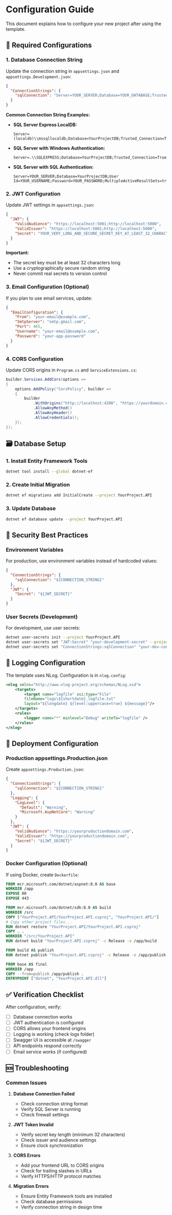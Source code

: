 # Configuration Guide

This document explains how to configure your new project after using the template.

## 🔧 Required Configurations

### 1. Database Connection String

Update the connection string in `appsettings.json` and `appsettings.Development.json`:

```json
{
  "ConnectionStrings": {
    "sqlConnection": "Server=YOUR_SERVER;Database=YOUR_DATABASE;Trusted_Connection=True;MultipleActiveResultSets=true;TrustServerCertificate=True;"
  }
}
```

**Common Connection String Examples:**

- **SQL Server Express LocalDB:**
  ```
  Server=(localdb)\\mssqllocaldb;Database=YourProjectDB;Trusted_Connection=True;MultipleActiveResultSets=true;TrustServerCertificate=True;
  ```

- **SQL Server with Windows Authentication:**
  ```
  Server=.\\SQLEXPRESS;Database=YourProjectDB;Trusted_Connection=True;MultipleActiveResultSets=true;TrustServerCertificate=True;
  ```

- **SQL Server with SQL Authentication:**
  ```
  Server=YOUR_SERVER;Database=YourProjectDB;User Id=YOUR_USERNAME;Password=YOUR_PASSWORD;MultipleActiveResultSets=true;TrustServerCertificate=True;
  ```

### 2. JWT Configuration

Update JWT settings in `appsettings.json`:

```json
{
  "JWT": {
    "ValidAudience": "https://localhost:5001;http://localhost:5000",
    "ValidIssuer": "https://localhost:5001;http://localhost:5000",
    "Secret": "YOUR_VERY_LONG_AND_SECURE_SECRET_KEY_AT_LEAST_32_CHARACTERS"
  }
}
```

**Important:** 
- The secret key must be at least 32 characters long
- Use a cryptographically secure random string
- Never commit real secrets to version control

### 3. Email Configuration (Optional)

If you plan to use email services, update:

```json
{
  "EmailConfiguration": {
    "From": "your-email@example.com",
    "SmtpServer": "smtp.gmail.com",
    "Port": 465,
    "Username": "your-email@example.com",
    "Password": "your-app-password"
  }
}
```

### 4. CORS Configuration

Update CORS origins in `Program.cs` and `ServiceExtensions.cs`:

```csharp
builder.Services.AddCors(options =>
{
    options.AddPolicy("CorsPolicy", builder =>
    {
        builder
            .WithOrigins("http://localhost:4200", "https://yourdomain.com") // Add your frontend URLs
            .AllowAnyMethod()
            .AllowAnyHeader()
            .AllowCredentials();
    });
});
```

## 🗃️ Database Setup

### 1. Install Entity Framework Tools

```bash
dotnet tool install --global dotnet-ef
```

### 2. Create Initial Migration

```bash
dotnet ef migrations add InitialCreate --project YourProject.API
```

### 3. Update Database

```bash
dotnet ef database update --project YourProject.API
```

## 🔐 Security Best Practices

### Environment Variables

For production, use environment variables instead of hardcoded values:

```json
{
  "ConnectionStrings": {
    "sqlConnection": "${CONNECTION_STRING}"
  },
  "JWT": {
    "Secret": "${JWT_SECRET}"
  }
}
```

### User Secrets (Development)

For development, use user secrets:

```bash
dotnet user-secrets init --project YourProject.API
dotnet user-secrets set "JWT:Secret" "your-development-secret" --project YourProject.API
dotnet user-secrets set "ConnectionStrings:sqlConnection" "your-dev-connection-string" --project YourProject.API
```

## 📝 Logging Configuration

The template uses NLog. Configuration is in `nlog.config`:

```xml
<nlog xmlns="http://www.nlog-project.org/schemas/NLog.xsd">
    <targets>
        <target name="logfile" xsi:type="File"
        fileName="logs\${shortdate}_logfile.txt"
        layout="${longdate} ${level:uppercase=true} ${message}"/>
    </targets>
    <rules>
        <logger name="*" minlevel="Debug" writeTo="logfile" />
    </rules>
</nlog>
```

## 🚀 Deployment Configuration

### Production appsettings.Production.json

Create `appsettings.Production.json`:

```json
{
  "ConnectionStrings": {
    "sqlConnection": "${CONNECTION_STRING}"
  },
  "Logging": {
    "LogLevel": {
      "Default": "Warning",
      "Microsoft.AspNetCore": "Warning"
    }
  },
  "JWT": {
    "ValidAudience": "https://yourproductiondomain.com",
    "ValidIssuer": "https://yourproductiondomain.com",
    "Secret": "${JWT_SECRET}"
  }
}
```

### Docker Configuration (Optional)

If using Docker, create `Dockerfile`:

```dockerfile
FROM mcr.microsoft.com/dotnet/aspnet:8.0 AS base
WORKDIR /app
EXPOSE 80
EXPOSE 443

FROM mcr.microsoft.com/dotnet/sdk:8.0 AS build
WORKDIR /src
COPY ["YourProject.API/YourProject.API.csproj", "YourProject.API/"]
# Copy other project files...
RUN dotnet restore "YourProject.API/YourProject.API.csproj"
COPY . .
WORKDIR "/src/YourProject.API"
RUN dotnet build "YourProject.API.csproj" -c Release -o /app/build

FROM build AS publish
RUN dotnet publish "YourProject.API.csproj" -c Release -o /app/publish

FROM base AS final
WORKDIR /app
COPY --from=publish /app/publish .
ENTRYPOINT ["dotnet", "YourProject.API.dll"]
```

## ✅ Verification Checklist

After configuration, verify:

- [ ] Database connection works
- [ ] JWT authentication is configured
- [ ] CORS allows your frontend origins
- [ ] Logging is working (check logs folder)
- [ ] Swagger UI is accessible at `/swagger`
- [ ] API endpoints respond correctly
- [ ] Email service works (if configured)

## 🆘 Troubleshooting

### Common Issues

1. **Database Connection Failed**
   - Check connection string format
   - Verify SQL Server is running
   - Check firewall settings

2. **JWT Token Invalid**
   - Verify secret key length (minimum 32 characters)
   - Check issuer and audience settings
   - Ensure clock synchronization

3. **CORS Errors**
   - Add your frontend URL to CORS origins
   - Check for trailing slashes in URLs
   - Verify HTTPS/HTTP protocol matches

4. **Migration Errors**
   - Ensure Entity Framework tools are installed
   - Check database permissions
   - Verify connection string in design time
